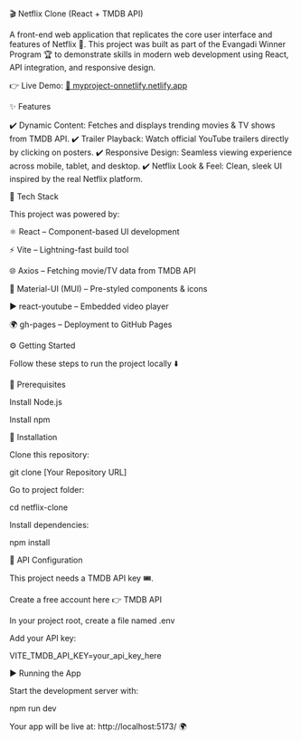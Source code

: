 🎬 Netflix Clone (React + TMDB API)

A front-end web application that replicates the core user interface and features of Netflix 🎥.
This project was built as part of the Evangadi Winner Program 🏆 to demonstrate skills in modern web development using React, API integration, and responsive design.

👉 Live Demo: [🔗 myproject-onnetlify.netlify.app]( https://github.com/elson2121/Netflix_2025_project/edit/main/netflix-clone)

✨ Features

✔️ Dynamic Content: Fetches and displays trending movies & TV shows from TMDB API.
✔️ Trailer Playback: Watch official YouTube trailers directly by clicking on posters.
✔️ Responsive Design: Seamless viewing experience across mobile, tablet, and desktop.
✔️ Netflix Look & Feel: Clean, sleek UI inspired by the real Netflix platform.

🚀 Tech Stack

This project was powered by:

⚛️ React – Component-based UI development

⚡ Vite – Lightning-fast build tool

🌐 Axios – Fetching movie/TV data from TMDB API

🎨 Material-UI (MUI) – Pre-styled components & icons

▶️ react-youtube – Embedded video player

🌍 gh-pages – Deployment to GitHub Pages

⚙️ Getting Started

Follow these steps to run the project locally ⬇️

📌 Prerequisites

Install Node.js

Install npm

🔧 Installation

Clone this repository:

git clone [Your Repository URL]


Go to project folder:

cd netflix-clone


Install dependencies:

npm install

🔑 API Configuration

This project needs a TMDB API key 🎟️.

Create a free account here 👉 TMDB API

In your project root, create a file named .env

Add your API key:

VITE_TMDB_API_KEY=your_api_key_here

▶️ Running the App

Start the development server with:

npm run dev


Your app will be live at: http://localhost:5173/
 🌍
